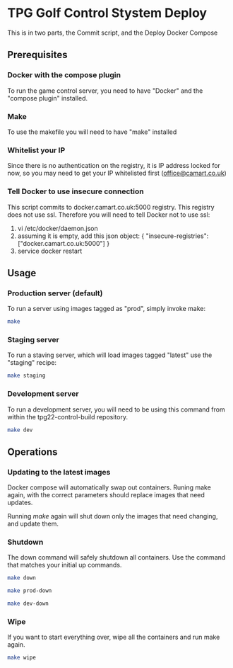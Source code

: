 # TPG Golf Control Stystem Deploy 

This is in two parts, the Commit script, and the Deploy Docker Compose 

## Prerequisites

### Docker with the compose plugin

To run the game control server, you need to have "Docker" and the "compose plugin" installed. 

### Make

To use the makefile you will need to have "make" installed 

### Whitelist your IP

Since there is no authentication on the registry, it is IP address locked for now, so you may need to get your IP whitelisted first (office@camart.co.uk)

### Tell Docker to use insecure connection

This script commits to docker.camart.co.uk:5000 registry.  This registry does not use ssl. Therefore you will need to tell Docker not to use ssl:

1. vi /etc/docker/daemon.json
2. assuming it is empty, add this json object: { "insecure-registries":["docker.camart.co.uk:5000"] }
3. service docker restart

## Usage

### Production server (default)

To run a server using images tagged as "prod", simply invoke make: 

```bash
make 
```

### Staging server 

To run a staving server, which will load images tagged "latest"  use the "staging" recipe:

```bash
make staging
```

### Development server 

To run a development server, you will need to be using this command from within the tpg22-control-build repository. 

```bash
make dev
```

## Operations

### Updating to the latest images

Docker compose will automatically swap out containers. Runing make again, with the correct parameters should replace images that need updates. 

Running *make* again will shut down only the images that need changing, and update them. 

### Shutdown

The down command will safely shutdown all containers. Use the command that matches your initial up commands. 

```bash
make down
```

```bash
make prod-down 
```

```bash
make dev-down 
```

### Wipe

If you want to start everything over, wipe all the containers and run make again. 

``` bash
make wipe
```


